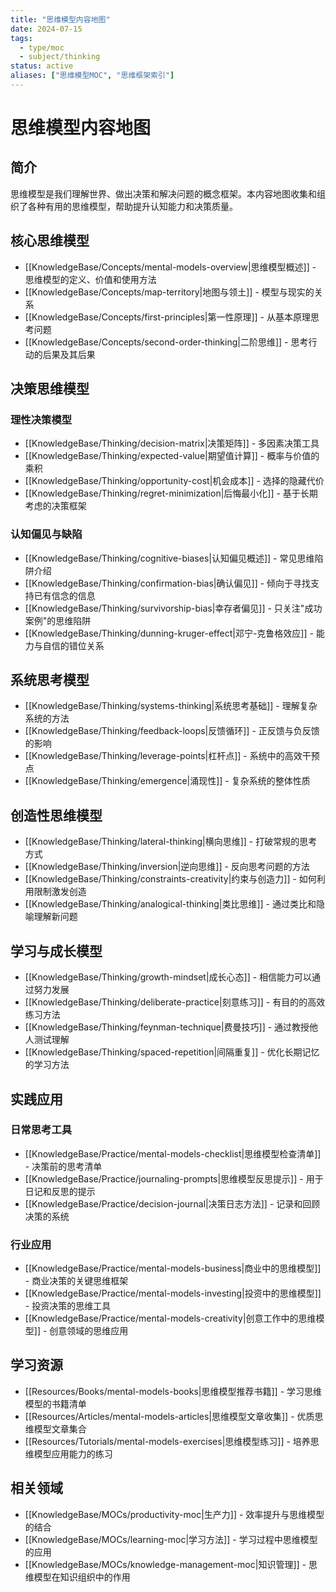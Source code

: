 ```yaml
---
title: "思维模型内容地图"
date: 2024-07-15
tags: 
  - type/moc
  - subject/thinking
status: active
aliases: ["思维模型MOC", "思维框架索引"]
---
```


# 思维模型内容地图

## 简介

思维模型是我们理解世界、做出决策和解决问题的概念框架。本内容地图收集和组织了各种有用的思维模型，帮助提升认知能力和决策质量。

## 核心思维模型

- [[KnowledgeBase/Concepts/mental-models-overview|思维模型概述]] - 思维模型的定义、价值和使用方法
- [[KnowledgeBase/Concepts/map-territory|地图与领土]] - 模型与现实的关系
- [[KnowledgeBase/Concepts/first-principles|第一性原理]] - 从基本原理思考问题
- [[KnowledgeBase/Concepts/second-order-thinking|二阶思维]] - 思考行动的后果及其后果

## 决策思维模型

### 理性决策模型

- [[KnowledgeBase/Thinking/decision-matrix|决策矩阵]] - 多因素决策工具
- [[KnowledgeBase/Thinking/expected-value|期望值计算]] - 概率与价值的乘积
- [[KnowledgeBase/Thinking/opportunity-cost|机会成本]] - 选择的隐藏代价
- [[KnowledgeBase/Thinking/regret-minimization|后悔最小化]] - 基于长期考虑的决策框架

### 认知偏见与缺陷

- [[KnowledgeBase/Thinking/cognitive-biases|认知偏见概述]] - 常见思维陷阱介绍
- [[KnowledgeBase/Thinking/confirmation-bias|确认偏见]] - 倾向于寻找支持已有信念的信息
- [[KnowledgeBase/Thinking/survivorship-bias|幸存者偏见]] - 只关注"成功案例"的思维陷阱
- [[KnowledgeBase/Thinking/dunning-kruger-effect|邓宁-克鲁格效应]] - 能力与自信的错位关系

## 系统思考模型

- [[KnowledgeBase/Thinking/systems-thinking|系统思考基础]] - 理解复杂系统的方法
- [[KnowledgeBase/Thinking/feedback-loops|反馈循环]] - 正反馈与负反馈的影响
- [[KnowledgeBase/Thinking/leverage-points|杠杆点]] - 系统中的高效干预点
- [[KnowledgeBase/Thinking/emergence|涌现性]] - 复杂系统的整体性质

## 创造性思维模型

- [[KnowledgeBase/Thinking/lateral-thinking|横向思维]] - 打破常规的思考方式
- [[KnowledgeBase/Thinking/inversion|逆向思维]] - 反向思考问题的方法
- [[KnowledgeBase/Thinking/constraints-creativity|约束与创造力]] - 如何利用限制激发创造
- [[KnowledgeBase/Thinking/analogical-thinking|类比思维]] - 通过类比和隐喻理解新问题

## 学习与成长模型

- [[KnowledgeBase/Thinking/growth-mindset|成长心态]] - 相信能力可以通过努力发展
- [[KnowledgeBase/Thinking/deliberate-practice|刻意练习]] - 有目的的高效练习方法
- [[KnowledgeBase/Thinking/feynman-technique|费曼技巧]] - 通过教授他人测试理解
- [[KnowledgeBase/Thinking/spaced-repetition|间隔重复]] - 优化长期记忆的学习方法

## 实践应用

### 日常思考工具

- [[KnowledgeBase/Practice/mental-models-checklist|思维模型检查清单]] - 决策前的思考清单
- [[KnowledgeBase/Practice/journaling-prompts|思维模型反思提示]] - 用于日记和反思的提示
- [[KnowledgeBase/Practice/decision-journal|决策日志方法]] - 记录和回顾决策的系统

### 行业应用

- [[KnowledgeBase/Practice/mental-models-business|商业中的思维模型]] - 商业决策的关键思维框架
- [[KnowledgeBase/Practice/mental-models-investing|投资中的思维模型]] - 投资决策的思维工具
- [[KnowledgeBase/Practice/mental-models-creativity|创意工作中的思维模型]] - 创意领域的思维应用

## 学习资源

- [[Resources/Books/mental-models-books|思维模型推荐书籍]] - 学习思维模型的书籍清单
- [[Resources/Articles/mental-models-articles|思维模型文章收集]] - 优质思维模型文章集合
- [[Resources/Tutorials/mental-models-exercises|思维模型练习]] - 培养思维模型应用能力的练习

## 相关领域

- [[KnowledgeBase/MOCs/productivity-moc|生产力]] - 效率提升与思维模型的结合
- [[KnowledgeBase/MOCs/learning-moc|学习方法]] - 学习过程中思维模型的应用
- [[KnowledgeBase/MOCs/knowledge-management-moc|知识管理]] - 思维模型在知识组织中的作用
